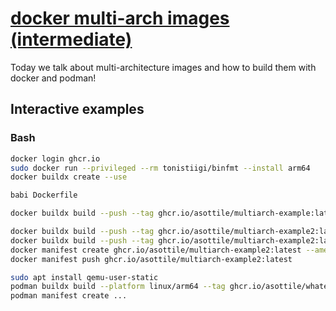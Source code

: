 # [docker multi-arch images (intermediate)](https://www.youtube.com/watch?v=G6wCo1WBPTo)

Today we talk about multi-architecture images and how to build them with docker and podman!

## Interactive examples

### Bash

```bash
docker login ghcr.io
sudo docker run --privileged --rm tonistiigi/binfmt --install arm64
docker buildx create --use

babi Dockerfile

docker buildx build --push --tag ghcr.io/asottile/multiarch-example:latest --platform linux/arm64,linux/amd64 .

docker buildx build --push --tag ghcr.io/asottile/multiarch-example2:latest-arm64 --platform linux/arm64 .
docker buildx build --push --tag ghcr.io/asottile/multiarch-example2:latest-amd64 --platform linux/amd64 .
docker manifest create ghcr.io/asottile/multiarch-example2:latest --amend ghcr.io/asottile/multiarch-example2:latest-amd64 ghcr.io/asottile/multiarch-example2:latest-arm64
docker manifest push ghcr.io/asottile/multiarch-example2:latest

sudo apt install qemu-user-static
podman buildx build --platform linux/arm64 --tag ghcr.io/asottile/whatever .
podman manifest create ...
```
